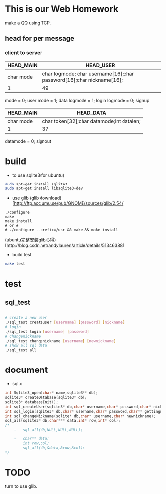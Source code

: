 # This is our Web Homework

make a QQ using TCP.

## head for per message

### client to server

|HEAD_MAIN|HEAD_USER|
|-----|-----|
|char mode|char logmode; char username[16];char password[16];char nickname[16];|
|1|49|
mode = 0; user
mode = 1; data 
logmode = 1; login
logmode = 0; signup

|HEAD_MAIN|HEAD_DATA|
|-----|-----|
|char mode|char token[32];char datamode;int datalen;|
|1|37|

datamode = 0; signout


# build

- to use sqlite3(for ubuntu)

```bash
sudo apt-get install sqlite3 
sudo apt-get install libsqlite3-dev
```

- use glib
(glib download)[http://ftp.acc.umu.se/pub/GNOME/sources/glib/2.54/]

```
./configure
make
make install
# or #
# ./configure --prefix=/usr && make && make install
```
(ubuntu完整安装glib心得)[http://blog.csdn.net/andylauren/article/details/51346388]

- build test

```bash
make test
```
# test

## sql_test

```bash

# create a new user
./sql_test createuser [username] [password] [nickname]
# login 
./sql_test login [username] [password] 
# changenickname
./sql_test changenickname [username] [newnickname] 
# show all sql data
./sql_test all
```
# document

- sql.c
```c
int Sqlite3_open(char* name,sqlite3** db);
sqlite3* createDatabase(sqlite3* db);
sqlite3* databaseInit();
int sql_createUser(sqlite3* db,char* username,char* password,char* nickname);
int sql_login(sqlite3* db,char* username,char* password,char** gettingnick);
int sql_changeNickname(sqlite* db,char* username,char* newnickname);
sql_all(sqlite3* db,char*** data,int* row,int* col);
/*
	-   sql_all(db,NULL,NULL,NULL);

	-   char** data;
		int row,col;
		sql_all(db,&data,&row,&col);
*/
```
# TODO

turn to use glib.
